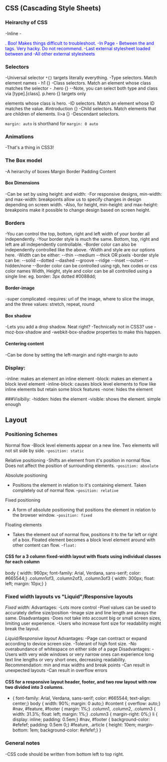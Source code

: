 ## CSS (Cascading Style Sheets)

### Heirarchy of CSS
-Inline - <p style= "color:blue;">. Boo! Makes things difficult to troubleshoot.
-In Page - Between the <head> and </head> tags. Very hacky. Do not recommend.
-Last external stylesheet loaded between <head> and </head>
-All other external stylesheets

### Selectors
-Universal selector `*{}` targets literally everything.
-Type selectors. Match element names - h1 {} 
-Class selectors. Match an element whose class matches the selector - .hero {}
--Note, you can select both type and class via [type].[class]. p.hero {} targets only <p> elements whose class is hero.
-ID selectors. Match an element whose ID matches the value. #introduction {}
-Child selectors. Match elements that are children of elements. li>a {}
-Descendant selectors.

`margin: auto` is shorthand for `margin: 0 auto`

### Animations
-That's a thing in CSS3!

### The Box model
-A heirarchy of boxes
Margin
Border
Padding
Content

#### Box Dimensions
-Can be set by using height: and width: 
-For responsive designs, min-width: and max-width: breakpoints allow us to specify changes in design depending on screen width.
-Also, for height, min-height: and max-height: breakpoins make it possible to change design based on screen height.

### Borders
-You can control the top, bottom, right and left width of your border all independently.
-Your border style is much the same. Bottom, top, right and left are all independently controllable.
-Border color can also be independently controlled like the above.
-Width and style are our options here.
-Width can be either:
--thin
--medium
--thick
OR
pixels
-border style can be:
--solid
--dotted
--dashed
--groove
--ridge
--inset
--outset
--hidden/none
--Border color can be controlled using rgb, hex codes or css color names
Width, Height, style and color can be all controlled using a single line: eg. border: 3px dotted #0088dd;

#### Border-image
-super complicated
-requires: url of the image, where to slice the image, and the three values: stretch, repeat, round

#### Box shadow
-Lets you add a drop shadow. Neat right?
-Technically not in CSS3? use -moz-box-shadow and -webkit-box-shadow properties to make this happen.

#### Centering content
-Can be done by setting the left-margin and right-margin to auto

### Display:
-inline: makes an element an inline element
-block: makes an element a block level element
-inline-block: causes block level elements to flow like inline elements but retain some block features
-none: hides the element

###Visibiliy:
-hidden: hides the element
-visible: shows the element. simple enough





## Layout

### Positioning Schemes
Normal flow 
-Block level elements appear on a new line. Two elements will not sit side by side.
-`position: static`

Relative positioning
-Shifts an element from it's position in normal flow. Does not affect the position of surrounding elements.
-`position: absolute`

Absolute positioning 
- Positions the element in relation to it's containing element. Taken completely out of normal flow. 
-`position: relative`

Fixed positioning 
- A form of absolute positioning that positions the element in relation to the browser window.
-`position: fixed`

Floating elements 
- Takes the element out of normal flow, positions it to the far left or right of a box. Floated element becomes a block level element around with other content can flow.
-`float:`

#### CSS for a 3 column fixed-width layout with floats using individual classes for each column
body {
	width: 960px;
	font-family: Arial, Verdana, sans-serif;
	color: #665544;}
    	.column1of3, .column2of3, .column3of3 {
		width: 300px;
		float: left;
		margin: 10px;}
}

### Fixed width layouts vs "Liquid"/Responsive layouts
*Fixed width:*
Advantages:
-Lots more control
-Pixel values can be used to accurately define size/position
-Image size and line length are always the same.
Disadvantages
-Does not take into account big or small screen sizes, limiting user experience.
-Users who increase font size for readability might break the layout.

*Liquid/Responsive layout*
Advantages:
-Page can contract or expand according to device screen size.
-Tolerant of high font size.
-No overabundance of whitespace on either side of a page
Disadvantages:
-Users with very wide windows or very narrow ones can experience long text line lengths or very short ones, decreasing readability. Recommendation: min and max widths and break points
-Can result in unexpected layouts
-Can result in overflow errors

#### CSS for a responsive layout header, footer, and two row layout with row two divided into 3 columns.

* {
		font-family: Arial, Verdana, sans-serif;
		color: #665544;
		text-align: center;}
	body {
		width: 90%;
		margin: 0 auto;}
	#content {
		overflow: auto;}
	#nav, #feature, #footer {
		margin: 1%;}
	.column1, .column2, .column3 {
		width: 31.3%;
		float: left;
		margin: 1%;}
	.column3 {
		margin-right: 0%;}
	li {
		display: inline;
		padding: 0.5em;}
	#nav, #footer {
		background-color: #efefef;
		padding: 0.5em 0;}
	#feature, .article {
		height: 10em;
		margin-bottom: 1em;
		background-color: #efefef;}
}







### General notes
-CSS code should be written from bottom left to top right.